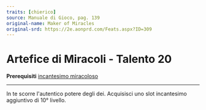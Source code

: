 ```yaml
---
traits: [chierico]
source: Manuale di Gioco, pag. 139
original-name: Maker of Miracles
original-srd: https://2e.aonprd.com/Feats.aspx?ID=309
---
```


# Artefice di Miracoli - Talento 20

**Prerequisiti**
[incantesimo miracoloso](/classi/chierico#incantesimo-miracoloso)

---

In te scorre l'autentico potere degli dei. Acquisisci uno slot incantesimo
aggiuntivo di 10° livello.
